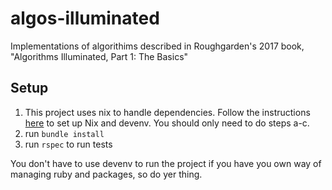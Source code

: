 # algos-illuminated
Implementations of algorithims described in Roughgarden's 2017 book, "Algorithms Illuminated, Part 1: The Basics"

## Setup

1. This project uses nix to handle dependencies. Follow the instructions [here](https://devenv.sh/getting-started/#installation) to set up Nix and devenv. You should only need to do steps a-c.
2. run `bundle install`
3. run `rspec` to run tests

You don't have to use devenv to run the project if you have you own way of managing ruby and packages, so do yer thing.

